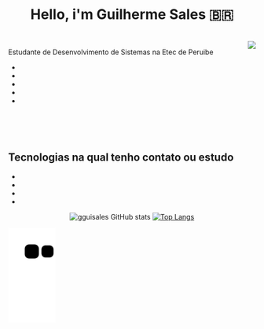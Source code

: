  <h1 align ="center">  Hello, i'm Guilherme Sales 🇧🇷</h1>
 <br>
<img src="https://media3.giphy.com/media/ge7l7e5EiHUYI3e71P/giphy.gif?cid=ecf05e4725p7q7gtoz9zzcs3ryr4oyzp1n6fbl250oibsjmk&rid=giphy.gif&ct=g" align = "right">
<p align= "left">
 Estudante de Desenvolvimento de Sistemas na Etec de Peruibe 
</p>
<ul>
 <li></li>
 <li></li>
 <li></li>
 <li></li>
  <li></li>

</ul>

<br>
<br>
<br>

<h2> Tecnologias na qual tenho contato ou estudo </h2>
<ul>
 <li></li>
 <li></li>
 <li></li>
 <li></li>
</ul>
 
<div align="center"> 
 
 ![gguisales GitHub stats](https://github-readme-stats.vercel.app/api?username=gguisales&show_icons=true&theme=gotham)
 [![Top Langs](https://github-readme-stats.vercel.app/api/top-langs/?username=gguisales&layout=count=true&theme=gotham)](https://github.com/gguisales/github-readme-stats)
 
</div>

 ![Snake animation](https://github.com/rafaballerini/rafaballerini/blob/output/github-contribution-grid-snake.svg) 
